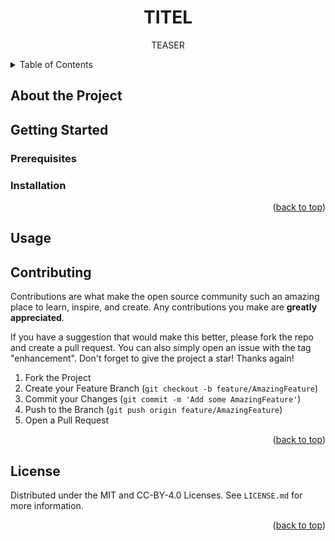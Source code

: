 <a name="readme-top"></a>

<!-- PROJECT Title -->
<h1 align="center">
TITEL
</h3>

<p align="center">
TEASER
</p>

<!-- TABLE OF CONTENTS -->
<details>
  <summary>Table of Contents</summary>
  <ol>
    <li><a href="#about-the-project">About The Project</a></li>
    <li>
      <a href="#getting-started">Getting Started</a>
      <ul>
        <li><a href="#prerequisites">Prerequisites</a></li>
        <li><a href="#installation">Installation</a></li>
      </ul>
    </li>
    <li><a href="#usage">Usage</a></li>
    <li><a href="#contributing">Contributing</a></li>
    <li><a href="#license">License</a></li>
  </ol>
</details>


<!--===================-->
<!-- ABOUT THE PROJECT -->
<!--===================-->
## About the Project
<!-- Some details about the motivation of the project-->


<!--=================-->
<!-- GETTING STARTED -->
<!--=================-->
## Getting Started
<!-- what does the script/program do-->

### Prerequisites

### Installation

<p align="right">(<a href="#readme-top">back to top</a>)</p>

<!-- USAGE EXAMPLES -->
## Usage

<!-- CONTRIBUTING -->
## Contributing

Contributions are what make the open source community such an amazing place to learn, inspire, and create. Any contributions you make are **greatly appreciated**.

If you have a suggestion that would make this better, please fork the repo and create a pull request. You can also simply open an issue with the tag "enhancement".
Don't forget to give the project a star! Thanks again!

1. Fork the Project
2. Create your Feature Branch (`git checkout -b feature/AmazingFeature`)
3. Commit your Changes (`git commit -m 'Add some AmazingFeature'`)
4. Push to the Branch (`git push origin feature/AmazingFeature`)
5. Open a Pull Request

<p align="right">(<a href="#readme-top">back to top</a>)</p>

<!-- LICENSE -->
## License

Distributed under the MIT and CC-BY-4.0 Licenses. See `LICENSE.md` for more information.

<p align="right">(<a href="#readme-top">back to top</a>)</p>

